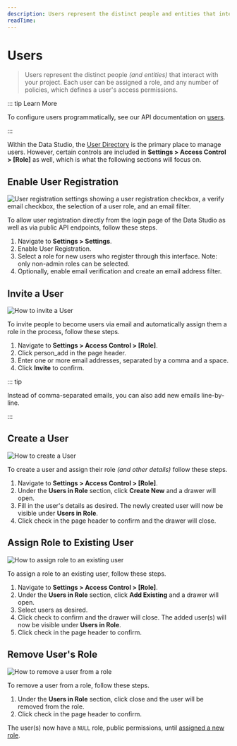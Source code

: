 ```yaml
---
description: Users represent the distinct people and entities that interact with your project.
readTime:
---
```


# Users

> Users represent the distinct people _(and entities)_ that interact with your project. Each user can be assigned a
> role, and any number of policies, which defines a user's access permissions.

::: tip Learn More

To configure users programmatically, see our API documentation on [users](/reference/system/users).

:::

Within the Data Studio, the [User Directory](/user-guide/user-management/user-directory) is the primary place to manage
users. However, certain controls are included in **Settings > Access Control > [Role]** as well, which is what the
following sections will focus on.

## Enable User Registration

![User registration settings showing a user registration checkbox, a verify email checkbox, the selection of a user role, and an email filter.](https://marketing.clairview.app/assets/0d221e5b-a5f1-45f9-ba5a-71610b24724d.png)

To allow user registration directly from the login page of the Data Studio as well as via public API endpoints, follow
these steps.

1. Navigate to **Settings > Settings**.
2. Enable User Registration.
3. Select a role for new users who register through this interface. Note: only non-admin roles can be selected.
4. Optionally, enable email verification and create an email address filter.

## Invite a User

![How to invite a User](https://marketing.clairview.app/assets/512793d0-be69-4ee6-9bc2-963e34f656a7.gif)

To invite people to become users via email and automatically assign them a role in the process, follow these steps.

1. Navigate to **Settings > Access Control > [Role]**.
2. Click <span mi btn muted>person_add</span> in the page header.
3. Enter one or more email addresses, separated by a comma and a space.
4. Click **Invite** to confirm.

::: tip

Instead of comma-separated emails, you can also add new emails line-by-line.

:::

## Create a User

![How to create a User](https://marketing.clairview.app/assets/2e6c2a86-dbc1-46f8-b6bd-b08ac1d7d728.gif)

To create a user and assign their role _(and other details)_ follow these steps.

1. Navigate to **Settings > Access Control > [Role]**.
2. Under the **Users in Role** section, click **Create New** and a drawer will open.
3. Fill in the user's details as desired. The newly created user will now be visible under **Users in Role**.
4. Click <span mi btn>check</span> in the page header to confirm and the drawer will close.

## Assign Role to Existing User

![How to assign role to an existing user](https://marketing.clairview.app/assets/2e6c2a86-dbc1-46f8-b6bd-b08ac1d7d728.gif)

To assign a role to an existing user, follow these steps.

1. Navigate to **Settings > Access Control > [Role]**.
2. Under the **Users in Role** section, click **Add Existing** and a drawer will open.
3. Select users as desired.
4. Click <span mi btn>check</span> to confirm and the drawer will close. The added user(s) will now be visible under
   **Users in Role**.
5. Click <span mi btn>check</span> in the page header to confirm.

## Remove User's Role

![How to remove a user from a role](https://marketing.clairview.app/assets/11408529-78a6-4037-a3b8-c1cf08603d50.gif)

To remove a user from a role, follow these steps.

1. Under the **Users in Role** section, click <span mi icon dngr>close</span> and the user will be removed from the
   role.
2. Click <span mi btn>check</span> in the page header to confirm.

The user(s) now have a `NULL` role, public permissions, until [assigned a new role](#assign-role-to-existing-user).
